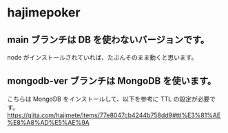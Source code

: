 # hajimepoker

## main ブランチは DB を使わないバージョンです。

node がインストールされていれば、たぶんそのまま動くと思います。

## mongodb-ver ブランチは MongoDB を使います。

こちらは MongoDB をインストールして、以下を参考に TTL の設定が必要です。
https://qiita.com/hajimete/items/77e8047cb4244b758dd9#ttl%E3%81%AE%E8%A8%AD%E5%AE%9A
